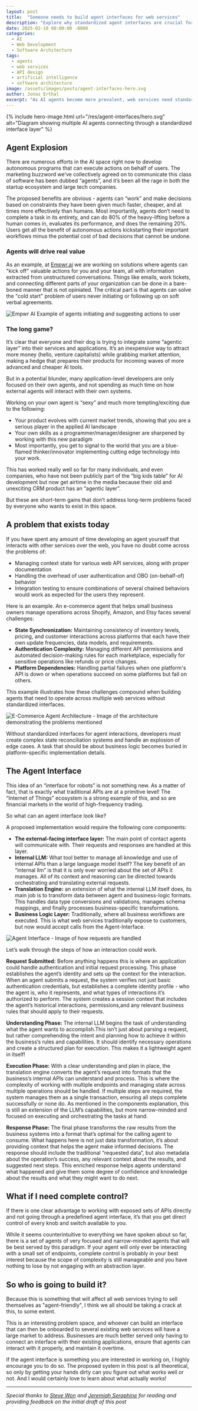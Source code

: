 ```yaml
---
layout: post
title:  "Someone needs to build agent interfaces for web services"
description: "Explore why standardized agent interfaces are crucial for the future of web services and how they can solve common challenges in building autonomous AI agents."
date: 2025-02-10 00:00:00 -0800
categories: 
  - AI
  - Web Development
  - Software Architecture
tags:
  - agents
  - web services
  - API design
  - artificial intelligence
  - software architecture
image: /assets/images/posts/agent-interfaces-hero.svg
author: Jonas Erthal
excerpt: "As AI agents become more prevalent, web services need standardized interfaces to handle agent interactions effectively. Learn about the challenges and a proposed solution for building agent-friendly web services."
---
```


{% include hero-image.html 
  url="/res/agent-interfaces/hero.svg"
  alt="Diagram showing multiple AI agents connecting through a standardized interface layer" %}

## Agent Explosion

There are numerous efforts in the AI space right now to develop autonomous programs that can execute actions on behalf of users. The marketing buzzword we’ve collectively agreed on to communicate this class of software has been dubbed “agents”, and it’s been all the rage in both the startup ecosystem and large tech companies.

The proposed benefits are obvious - agents can “work” and make decisions based on constraints they have been given much faster, cheaper, and at times more effectively than humans. Most importantly, agents don’t need to complete a task in its entirety, and can do 80% of the heavy-lifting before a human comes in, evaluates its performance, and does the remaining 20%. Users get all the benefit of autonomous actions kickstarting their important workflows minus the potential cost of bad decisions that cannot be undone.

### Agents will drive real value

As an example, at [Empwr.ai](https://www.empwr.ai/) we are working on solutions where agents can "kick off" valuable actions for you and your team, all with information extracted from unstructured conversations. Things like emails, work tickets, and connecting different parts of your organization can be done in a bare-boned manner that is not opiniated. The critical part is that agents can solve the "cold start" problem of users never initiating or following up on soft verbal agreements.

![Empwr AI Example of agents initiating and suggesting actions to user](/res/agent-interfaces/empwr_example.png)

### The long game?

It’s clear that everyone and their dog is trying to integrate some “agentic layer” into their services and applications. It’s an inexpensive way to attract more money (hello, venture capitalists) while grabbing market attention, making a hedge that prepares their products for incoming waves of more advanced and cheaper AI tools.

But in a potential blunder, many application-level developers are only focused on their own agents, and not spending as much time on how external agents will interact with their own systems.

Working on your own agent is “sexy” and much more tempting/exciting due to the following:
- Your product evolves with current market trends, showing that you are a serious player in the applied AI landscape
- Your own skills as a programmer/manager/designer are sharpened by working with this new paradigm 
- Most importantly, you get to signal to the world that you are a blue-flamed thinker/innovator implementing cutting edge technology into your work.

This has worked really well so far for many individuals, and even companies, who have not been publicly part of the “big kids table” for AI development but now get airtime in the media because their old and unexciting CRM product has an “agentic layer”.

But these are short-term gains that don’t address long-term problems faced by everyone who wants to exist in this space.

## A problem that exists today

If you have spent any amount of time developing an agent yourself that interacts with other services over the web, you have no doubt come across the problems of:
- Managing context state for various web API services, along with proper documentation
- Handling the overhead of user authentication and OBO (on-behalf-of) behavior
- Integration testing to ensure combinations of several chained behaviors would work as expected for the users they represent.

Here is an example. An e-commerce agent that helps small business owners manage operations across Shopify, Amazon, and Etsy faces several challenges:
- **State Synchronization:** Maintaining consistency of inventory levels, pricing, and customer interactions across platforms that each have their own update frequencies, data models, and requirements.
- **Authentication Complexity:** Managing different API permissions and automated decision-making rules for each marketplace, especially for sensitive operations like refunds or price changes.
- **Platform Dependencies:** Handling partial failures when one platform's API is down or when operations succeed on some platforms but fail on others.

This example illustrates how these challenges compound when building agents that need to operate across multiple web services without standardized interfaces.

![E-Commerce Agent Architecture - Image of the architecture demonstrating the problems mentioned](/res/agent-interfaces/mermaid-ecommerceagentarchitecture.svg)

Without standardized interfaces for agent interactions, developers must create complex state reconciliation systems and handle an explosion of edge cases. A task that should be about business logic becomes buried in platform-specific implementation details.

## The Agent Interface

This idea of an “interface for robots” is not something new. As a matter of fact, that is exactly what traditional APIs are at a primitive level! The “Internet of Things” ecosystem is a strong example of this, and so are financial markets in the world of high-frequency trading.

So what can an agent interface look like?

A proposed implementation would require the following core components:
- **The external-facing interface layer:** The main point of contact agents will communicate with. Their requests and responses are handled at this layer.
- **Internal LLM:** What tool better to manage all knowledge and use of internal APIs than a large language model itself? The key benefit of an “internal llm” is that it is only ever worried about the set of APIs it manages. All of its context and reasoning can be directed towards orchestrating and translating external requests.
- **Translation Engine:** an extension of what the internal LLM itself does, its main job is to transform data between agent and business-logic formats. This handles data type conversions and validations, manages schema mappings, and finally processes business-specific transformations.
- **Business Logic Layer:** Traditionally, where all business workflows are executed. This is what web services traditionally expose to customers, but now would accept calls from the Agent-Interface.

![Agent Interface - Image of how requests are handled](/res/agent-interfaces/mermaid-agentinterfacesequence.svg)

Let’s walk through the steps of how an interaction could work.

**Request Submitted:** Before anything happens this is where an application could handle authentication and initial request processing. This phase establishes the agent’s identity and sets up the context for the interaction. When an agent submits a request, the system verifies not just basic authentication credentials, but establishes a complete identity profile - who the agent is, who it represents, and what types of interactions it’s authorized to perform. The system creates a session context that includes the agent’s historical interactions, permissions,and any relevant business rules that should apply to their requests.

**Understanding Phase:** The internal LLM begins the task of understanding what the agent wants to accomplish.This isn’t just about parsing a request, but rather comprehending the intent and planning how to achieve it within the business’s rules and capabilities. It should identify necessary operations and create a structured plan for execution. This makes it a lightweight agent in itself!

**Execution Phase:** With a clear understanding and plan in place, the translation engine converts the agent’s request into formats that the business’s internal APIs can understand and process. This is where the complexity of working with multiple endpoints and managing state across multiple operations should be handled. If multiple steps are required, the system manages them as a single transaction, ensuring all steps complete successfully or none do. As mentioned in the components explanation, this is still an extension of the LLM’s capabilities, but more narrow-minded and focused on executing and orchestrating the tasks at hand. 

**Response Phase:** The final phase transforms the raw results from the business systems into a format that’s optimal for the calling agent to consume. What happens here is not just data transformation, it’s about providing context that helps the agent make informed decisions. The response should include the traditional “requested data”, but also metadata about the operation’s success, any relevant context about the results, and suggested next steps. This enriched response helps agents understand what happened and give them some degree of confidence and knowledge about the results and what they might want to do next.

## What if I need complete control?

If there is one clear advantage to working with exposed sets of APIs directly and not going through a predefined agent interface, it’s that you get direct control of every knob and switch available to you. 

While it seems counterintuitive to everything we have spoken about so far, there is a set of agents of very focused and narrow-minded agents that will be best served by this paradigm. If your agent will only ever be interacting with a small set of endpoints, complete control is probably in your best interest because the scope of complexity is still manageable and you have nothing to lose by not engaging with an abstraction layer.

## So who is going to build it?

Because this is something that will affect all web services trying to sell themselves as "agent-friendly", I think we all should be taking a crack at this, to some extent.

This is an interesting problem space, and whoever can build an interface that can then be onboarded to several existing web services will have a large market to address. Businesses are much better served only having to connect an interface with their existing applications, ensure that agents can interact with it properly, and maintain it overtime.

If the agent interface is something you are interested in working on, I highly encourage you to do so. The proposed system in this post is all theoretical, so only by getting your hands dirty can you figure out what works well or not. And I would certainly love to learn about what actually works!

***

*Special thanks to [Steve Won](https://www.linkedin.com/in/sjstevewon/) and [Jeremiah Seraphine](https://www.linkedin.com/in/jseraphine/) for reading and providing feedback on the initial draft of this post*